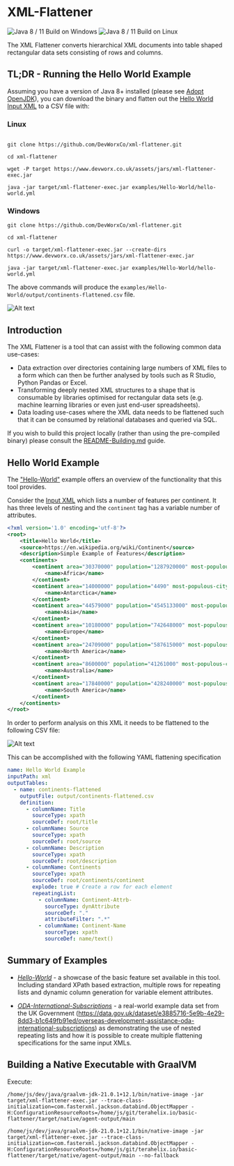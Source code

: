 # XML-Flattener

![Java 8 / 11 Build on Windows](https://github.com/DevWorxCo/xml-flattener/workflows/Java%208%20/%2011%20Build%20on%20Windows/badge.svg)
![Java 8 / 11 Build on Linux](https://github.com/DevWorxCo/xml-flattener/workflows/Java%208%20/%2011%20Build%20on%20Linux/badge.svg)

The XML Flattener converts hierarchical XML documents into table shaped rectangular data sets consisting of rows and columns. 

## TL;DR - Running the Hello World Example

Assuming you have a version of Java 8+ installed (please see [Adopt OpenJDK](https://adoptopenjdk.net/)), you can download the binary and flatten out the [Hello World Input XML](examples/Hello-World/xml/input-01.xml) to a CSV file with:

### Linux
```

git clone https://github.com/DevWorxCo/xml-flattener.git

cd xml-flattener

wget -P target https://www.devworx.co.uk/assets/jars/xml-flattener-exec.jar

java -jar target/xml-flattener-exec.jar examples/Hello-World/hello-world.yml
```
### Windows
```
git clone https://github.com/DevWorxCo/xml-flattener.git

cd xml-flattener

curl -o target/xml-flattener-exec.jar --create-dirs https://www.devworx.co.uk/assets/jars/xml-flattener-exec.jar

java -jar target/xml-flattener-exec.jar examples/Hello-World/hello-world.yml
```

The above commands will produce the `examples/Hello-World/output/continents-flattened.csv` file. 

![Alt text](flattened-csv-hello-world.png?raw=true "Output CSV Example")

## Introduction

The XML Flattener is a tool that can assist with the following common data use-cases:

* Data extraction over directories containing large numbers of XML files to a form which can then be further analysed by tools such as R Studio, Python Pandas or Excel.
* Transforming deeply nested XML structures to a shape that is consumable by libraries optimised for rectangular data sets (e.g. machine learning libraries or even just end-user spreadsheets).
* Data loading use-cases where the XML data needs to be flattened such that it can be consumed by relational databases and queried via SQL.

If you wish to build this project locally (rather than using the pre-compiled binary) please consult the [README-Building.md](README-Building.md) guide.

## Hello World Example

The ["Hello-World"](examples/Hello-World/README.md) example offers an overview of the functionality that this tool provides. 

Consider the [Input XML](examples/Hello-World/xml/input-01.xml) which lists a number of features per continent. It has three levels of nesting and the `continent` tag has a variable number of attributes.
 
```xml
<?xml version='1.0' encoding='utf-8'?>
<root>
    <title>Hello World</title>
    <source>https://en.wikipedia.org/wiki/Continent</source>
    <description>Simple Example of Features</description>
    <continents>
        <continent area="30370000" population="1287920000" most-populous-city="Lagos, Nigeria">
            <name>Africa</name>
        </continent>
        <continent area="14000000" population="4490" most-populous-city="McMurdo Station" countries="0">
            <name>Antarctica</name>
        </continent>
        <continent area="44579000" population="4545133000" most-populous-city="Shanghai, China">
            <name>Asia</name>
        </continent>
        <continent area="10180000" population="742648000" most-populous-city="Moscow, Russia" demonym="European">
            <name>Europe</name>
        </continent>
        <continent area="24709000" population="587615000" most-populous-city="Mexico City, Mexico">
            <name>North America</name>
        </continent>
        <continent area="8600000" population="41261000" most-populous-city="Sydney, Australia">
            <name>Australia</name>
        </continent>
        <continent area="17840000" population="428240000" most-populous-city="São Paulo, Brazil">
            <name>South America</name>
        </continent>
    </continents>
</root>
```

In order to perform analysis on this XML it needs to be flattened to the following CSV file:

![Alt text](flattened-csv-hello-world.png?raw=true "Output CSV Example")

This can be accomplished with the following YAML flattening specification

```.yaml
name: Hello World Example
inputPath: xml
outputTables:
  - name: continents-flattened
    outputFile: output/continents-flattened.csv
    definition:
      - columnName: Title
        sourceType: xpath
        sourceDef: root/title
      - columnName: Source
        sourceType: xpath
        sourceDef: root/source
      - columnName: Description
        sourceType: xpath
        sourceDef: root/description
      - columnName: Continents
        sourceType: xpath
        sourceDef: root/continents/continent
        explode: true # Create a row for each element
        repeatingList:
          - columnName: Continent-Attrb-
            sourceType: dynAttribute
            sourceDef: "."
            attributeFilter: ".*"
          - columnName: Continent-Name
            sourceType: xpath
            sourceDef: name/text()
```

## Summary of Examples

* *[Hello-World](examples/Hello-World/README.md)* - a showcase of the basic feature set available in this tool. Including standard XPath based extraction, multiple rows for repeating lists and dynamic column generation for variable element attributes.

* *[ODA-International-Subscriptions](examples/ODA-International-Subscriptions/README.md)* -
a real-world example data set from the UK Government (https://data.gov.uk/dataset/e3885716-5e9b-4e29-8dd3-b1c649fb91ed/overseas-development-assistance-oda-international-subscriptions) as demonstrating the use of nested repeating lists and how it is possible to create multiple flattening specifications for the same input XMLs.
 
 
## Building a Native Executable with GraalVM

Execute: 

```
/home/js/dev/java/graalvm-jdk-21.0.1+12.1/bin/native-image -jar target/xml-flattener-exec.jar --trace-class-initialization=com.fasterxml.jackson.databind.ObjectMapper -H:ConfigurationResourceRoots=/home/js/git/terahelix.io/basic-flattener/target/native/agent-output/main

/home/js/dev/java/graalvm-jdk-21.0.1+12.1/bin/native-image -jar target/xml-flattener-exec.jar --trace-class-initialization=com.fasterxml.jackson.databind.ObjectMapper -H:ConfigurationResourceRoots=/home/js/git/terahelix.io/basic-flattener/target/native/agent-output/main --no-fallback


```







 
